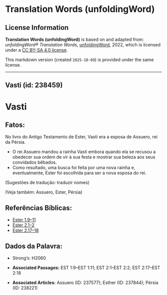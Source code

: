 # Translation Words (unfoldingWord)

## License Information

**Translation Words (unfoldingWord)** is based on and adapted from: _unfoldingWord® Translation Words_, [unfoldingWord](https://unfoldingword.org/utw), 2022, which is licensed under a [CC BY-SA 4.0 license](https://creativecommons.org/licenses/by-sa/4.0/legalcode.en).

This markdown version (created `2025-10-09`) is provided under the same license.



--------------------------------

## Vasti (id: 238459)

Vasti
=====

Fatos:
------

No livro do Antigo Testamento de Ester, Vasti era a esposa de Assuero, rei da Pérsia.

* O rei Assuero mandou a rainha Vasti embora quando ela se recusou a obedecer sua ordem de vir à sua festa e mostrar sua beleza aos seus convidados bêbados.
* Como resultado, uma busca foi feita por uma nova rainha e, eventualmente, Ester foi escolhida para ser a nova esposa do rei.

(Sugestões de tradução: traduzir nomes)

(Veja também: Assuero, Ester, Pérsia)

Referências Bíblicas:
---------------------

* [Ester 1\.9–11](https://ref.ly/Esth1:9-Esth1:11)
* [Ester 2\.1–2](https://ref.ly/Esth2:1-Esth2:2)
* [Ester 2\.17–18](https://ref.ly/Esth2:17-Esth2:18)

Dados da Palavra:
-----------------

* Strong’s: H2060

* **Associated Passages:** EST 1:9–EST 1:11; EST 2:1–EST 2:2; EST 2:17–EST 2:18
* **Associated Articles:** Assuero (ID: 237577); Esther (ID: 237844); Pérsia (ID: 238221)

